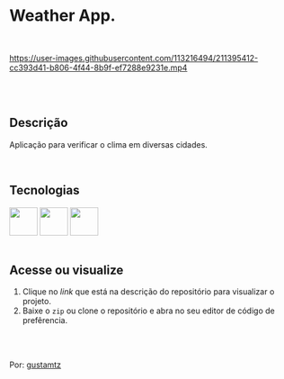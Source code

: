# Weather App.

<br>

https://user-images.githubusercontent.com/113216494/211395412-cc393d41-b806-4f44-8b9f-ef7288e9231e.mp4

<br>
<br>

## Descrição 
Aplicação para verificar o clima em diversas cidades.

<br>

## Tecnologias
<div className="flex">
<img width="50px" src="https://cdn.jsdelivr.net/gh/devicons/devicon/icons/html5/html5-original.svg" />
<img width="50px" src="https://cdn.jsdelivr.net/gh/devicons/devicon/icons/css3/css3-original.svg" />
<img width="50px" src="https://cdn.jsdelivr.net/gh/devicons/devicon/icons/javascript/javascript-original.svg" />
          
</div>          

<br>

## Acesse ou visualize
1. Clique no *link* que está na descrição do repositório para visualizar o projeto.
2. Baixe o `zip` ou clone o repositório e abra no seu editor de código de prefêrencia.


<br>
<br> 

Por: <a href="https://github.com/gustamtz"> gustamtz</a>

